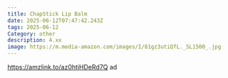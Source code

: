 ```yaml
---
title: ChapStick Lip Balm
date: 2025-06-12T07:47:42.243Z
tags: 2025-06-12
Category: other
description: 4.xx
image: https://m.media-amazon.com/images/I/81gz3utiQfL._SL1500_.jpg
---
```

https://amzlink.to/az0htjHDeRd7Q ad